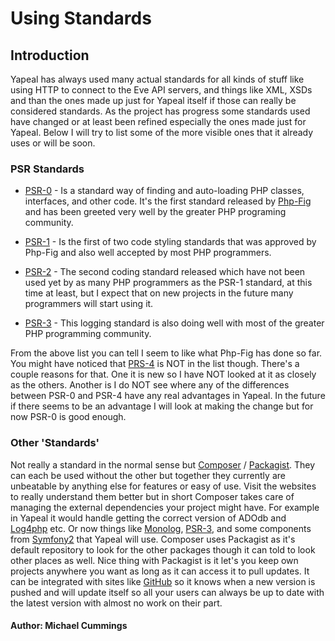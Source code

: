 # Using Standards #

## Introduction ##

Yapeal has always used many actual standards for all kinds of stuff like using
HTTP to connect to the Eve API servers, and things like XML, XSDs and than the
ones made up just for Yapeal itself if those can really be considered standards.
As the project has progress some standards used have changed or at least been
refined especially the ones made just for Yapeal. Below I will try to list some
of the more visible ones that it already uses or will be soon.

### PSR Standards ###

* [PSR-0][0] - Is a standard way of finding and auto-loading PHP classes,
interfaces, and other code. It's the first standard released by
[Php-Fig][5] and has been greeted very well by the greater PHP programing
community.

* [PSR-1][1] - Is the first of two code styling standards that was approved by
Php-Fig and also well accepted by most PHP programmers.

* [PSR-2][2] - The second coding standard released which have not been used
yet by as many PHP programmers as the PSR-1 standard, at this time at least, but
I expect that on new projects in the future many programmers will start using it.

* [PSR-3][3] - This logging standard is also doing well with most of the greater
PHP programming community.

From the above list you can tell I seem to like what Php-Fig has done so far.
You might have noticed that [PRS-4][4] is NOT in the list though. There's a
couple reasons for that. One it is new so I have NOT looked at it as closely as
the others. Another is I do NOT see where any of the differences between PSR-0
and PSR-4 have any real advantages in Yapeal. In the future if there seems to be
an advantage I will look at making the change but for now PSR-0 is good enough.

### Other 'Standards' ###

Not really a standard in the normal sense but [Composer][6] / [Packagist][7].
They can each be used without the other but together they currently are
unbeatable by anything else for features or easy of use. Visit the websites to
really understand them better but in short Composer takes care of managing the
external dependencies your project might have. For example in Yapeal it would
handle getting the correct version of ADOdb and [Log4php][8] etc. Or now things
like [Monolog][9], [PSR-3][3], and some components from [Symfony2][10] that
Yapeal will use.
Composer uses Packagist as it's default repository to look for the other
packages though it can told to look other places as well. Nice thing with
Packagist is it let's you keep own projects anywhere you want as long as it can
access it to pull updates. It can be integrated with sites like [GitHub][11] so it
knows when a new version is pushed and will update itself so all your users can
always be up to date with the latest version with almost no work on their part.

[0]: http://www.php-fig.org/psr/psr-0
[1]: http://www.php-fig.org/psr/psr-1
[2]: http://www.php-fig.org/psr/psr-2
[3]: http://www.php-fig.org/psr/psr-3
[4]: http://www.php-fig.org/psr/psr-4
[6]: https://getcomposer.org/
[7]: https://packagist.org/
[5]: http://www.php-fig.org/
[8]: https://logging.apache.org/log4php/
[9]: https://github.com/Seldaek/monolog
[10]: http://symfony.com/
[11]: https://github.com/

#### Author: Michael Cummings ####
